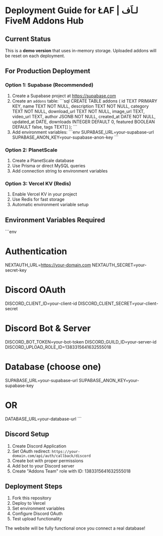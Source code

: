 # Deployment Guide for ŁAF | لـاَف FiveM Addons Hub

## Current Status
This is a **demo version** that uses in-memory storage. Uploaded addons will be reset on each deployment.

## For Production Deployment

### Option 1: Supabase (Recommended)
1. Create a Supabase project at https://supabase.com
2. Create an `addons` table:
\`\`\`sql
CREATE TABLE addons (
  id TEXT PRIMARY KEY,
  name TEXT NOT NULL,
  description TEXT NOT NULL,
  category TEXT NOT NULL,
  download_url TEXT NOT NULL,
  image_url TEXT,
  video_url TEXT,
  author JSONB NOT NULL,
  created_at DATE NOT NULL,
  updated_at DATE,
  downloads INTEGER DEFAULT 0,
  featured BOOLEAN DEFAULT false,
  tags TEXT[]
);
\`\`\`
3. Add environment variables:
\`\`\`env
SUPABASE_URL=your-supabase-url
SUPABASE_ANON_KEY=your-supabase-anon-key
\`\`\`

### Option 2: PlanetScale
1. Create a PlanetScale database
2. Use Prisma or direct MySQL queries
3. Add connection string to environment variables

### Option 3: Vercel KV (Redis)
1. Enable Vercel KV in your project
2. Use Redis for fast storage
3. Automatic environment variable setup

## Environment Variables Required
\`\`\`env
# Authentication
NEXTAUTH_URL=https://your-domain.com
NEXTAUTH_SECRET=your-secret-key

# Discord OAuth
DISCORD_CLIENT_ID=your-client-id
DISCORD_CLIENT_SECRET=your-client-secret

# Discord Bot & Server
DISCORD_BOT_TOKEN=your-bot-token
DISCORD_GUILD_ID=your-server-id
DISCORD_UPLOAD_ROLE_ID=1383315641632555018

# Database (choose one)
SUPABASE_URL=your-supabase-url
SUPABASE_ANON_KEY=your-supabase-key
# OR
DATABASE_URL=your-database-url
\`\`\`

## Discord Setup
1. Create Discord Application
2. Set OAuth redirect: `https://your-domain.com/api/auth/callback/discord`
3. Create bot with proper permissions
4. Add bot to your Discord server
5. Create "Addons Team" role with ID: 1383315641632555018

## Deployment Steps
1. Fork this repository
2. Deploy to Vercel
3. Set environment variables
4. Configure Discord OAuth
5. Test upload functionality

The website will be fully functional once you connect a real database!
